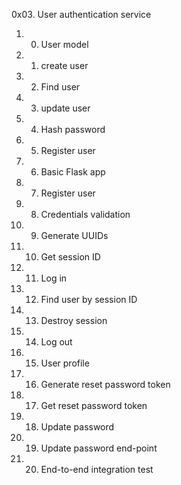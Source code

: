 0x03. User authentication service
1. 0. User model
2. 1. create user
3. 2. Find user
4. 3. update user
5. 4. Hash password
6. 5. Register user
7. 6. Basic Flask app
8. 7. Register user
9. 8. Credentials validation
10. 9. Generate UUIDs
11. 10. Get session ID
12. 11. Log in
13. 12. Find user by session ID
14. 13. Destroy session
15. 14. Log out
16. 15. User profile
17. 16. Generate reset password token
18. 17. Get reset password token
19. 18. Update password
20. 19. Update password end-point
21. 20. End-to-end integration test

